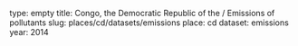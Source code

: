 type: empty
title: Congo, the Democratic Republic of the / Emissions of pollutants
slug: places/cd/datasets/emissions
place: cd
dataset: emissions
year: 2014
